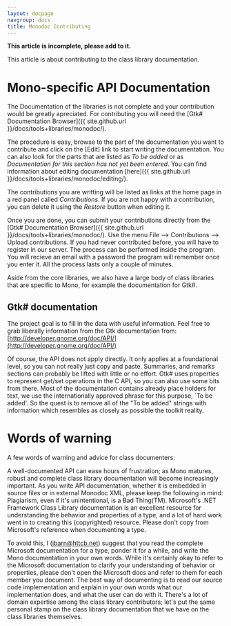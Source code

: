 ```yaml
---
layout: docpage
navgroup: docs
title: Monodoc Contributing
---
```


**This article is incomplete, please add to it.**

This article is about contributing to the class library documentation.

Mono-specific API Documentation
===============================

The Documentation of the libraries is not complete and your contribution would be greatly apreciated. For contributing you will need the [Gtk\# Documentation Browser]({{ site.github.url }}/docs/tools+libraries/monodoc/).

The procedure is easy, browse to the part of the documentation you want to contribute and click on the [Edit] link to start writing the documentation. You can also look for the parts that are listed as *To be added* or as *Documentation for this section has not yet been entered*. You can find information about editing documentation [here]({{ site.github.url }}/docs/tools+libraries/monodoc/editing/).

The contributions you are writting will be listed as links at the home page in a red panel called *Contributions*. If you are not happy with a contribution, you can delete it using the *Restore* button when editing it.

Once you are done, you can submit your contributions directly from the [Gtk\# Documentation Browser]({{ site.github.url }}/docs/tools+libraries/monodoc/). Use the menu File --\> Contributions --\> Upload contributions. If you had never contributed before, you will have to register in our server. The process can be performed inside the program. You will recieve an email with a password the program will remember once you enter it. All the process lasts only a couple of minutes.

Aside from the core libraries, we also have a large body of class libraries that are specific to Mono, for example the documentation for Gtk\#.

Gtk\# documentation
-------------------

The project goal is to fill in the data with useful information. Feel free to grab liberally information from the Gtk documentation from: [http://developer.gnome.org/doc/API/](http://developer.gnome.org/doc/API/)

Of course, the API does not apply directly. It only applies at a foundational level, so you can not really just copy and paste. Summaries, and remarks sections can probably be lifted with little or no effort. Gtk\# uses properties to represent get/set operations in the C API, so you can also use some bits from there. Most of the documentation contains already place holders for text, we use the internationally approved phrase for this purpose, \`To be added'. So the quest is to remove all of the "To be added" strings with information which resembles as closely as possible the toolkit reality.

Words of warning
================

A few words of warning and advice for class documenters:

A well-documented API can ease hours of frustration; as Mono matures, robust and complete class library documentation will become increasingly important. As you write API documentation, whether it is embedded in source files or in external Monodoc XML, please keep the following in mind: Plagiarism, even if it's unintentional, is a Bad Thing(TM). Microsoft's .NET Framework Class Library documentation is an excellent resource for understanding the behavior and properties of a type, and a lot of hard work went in to creating this (copyrighted) resource. Please don't copy from Microsoft's reference when documenting a type.

To avoid this, I ([jbarn@httcb.net](mailto:jbarn@httcb.net)) suggest that you read the complete Microsoft documentation for a type, ponder it for a while, and write the Mono documentation in your own words. While it's certainly okay to refer to the Microsoft documentation to clarify your understanding of behavior or properties, please don't open the Microsoft docs and refer to them for each member you document. The best way of documenting is to read our source code implementation and explain in your own words what our implementation does, and what the user can do with it. There's a lot of domain expertise among the class library contributors; let's put the same personal stamp on the class library documentation that we have on the class libraries themselves.

